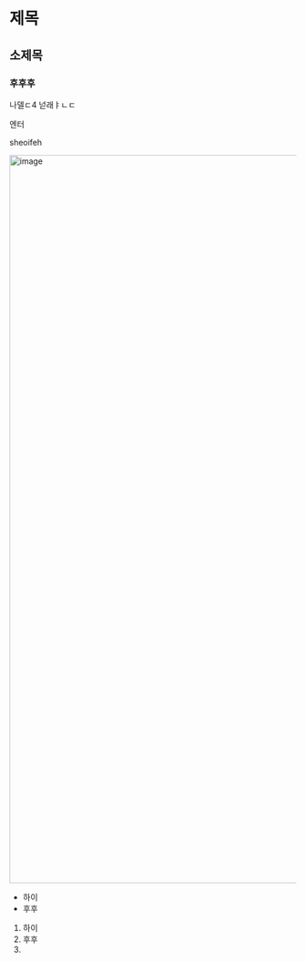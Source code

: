 # 제목
## 소제목
### 후후후

나델ㄷ4
넏래ㅑㄴㄷ

엔터 <br/>


sheoifeh

<img width="852" height="1280" alt="image" src="https://github.com/user-attachments/assets/c7f7bf55-17c1-4c87-81db-c1328c6dc095" />

* 하이
* 후후

1. 하이
2. 후후
3. 
